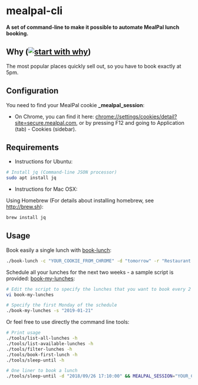 # mealpal-cli

**A set of command-line to make it possible to automate MealPal lunch booking.**

## Why ([![start with why](https://img.shields.io/badge/start%20with-why%3F-brightgreen.svg?style=flat)](http://www.ted.com/talks/simon_sinek_how_great_leaders_inspire_action))

The most popular places quickly sell out, so you have to book exactly at 5pm.

## Configuration

You need to find your MealPal cookie **_mealpal_session**:

- On Chrome, you can find it here: [chrome://settings/cookies/detail?site=secure.mealpal.com](chrome://settings/cookies/detail?site=secure.mealpal.com), or by pressing F12 and going to Application (tab) - Cookies (sidebar).

## Requirements

- Instructions for Ubuntu:

```bash
# Install jq (Command-line JSON processor)
sudo apt install jq
```

- Instructions for Mac OSX:

Using Homebrew (For details about installing homebrew, see http://brew.sh):

```bash
brew install jq
```

## Usage

Book easily a single lunch with [book-lunch](book-lunch):

```bash
./book-lunch -c "YOUR_COOKIE_FROM_CHROME" -d "tomorrow" -r "Restaurant name" -m "Meal name"
```

Schedule all your lunches for the next two weeks - a sample script is provided: [book-my-lunches](book-my-lunches):

```bash
# Edit the script to specify the lunches that you want to book every 2 weeks
vi book-my-lunches

# Specify the first Monday of the schedule
./book-my-lunches -s "2019-01-21"
```

Or feel free to use directly the command line tools:

```bash
# Print usage
./tools/list-all-lunches -h
./tools/list-available-lunches -h
./tools/filter-lunches -h
./tools/book-first-lunch -h
./tools/sleep-until -h

# One liner to book a lunch
./tools/sleep-until -d "2018/09/26 17:10:00" && MEALPAL_SESSION="YOUR_COOKIE_FROM_CHROME" ./tools/list-available-lunches | ./tools/filter-lunches -r "Restaurant name" -m "Meal name" | ./tools/book-first-lunch
```
